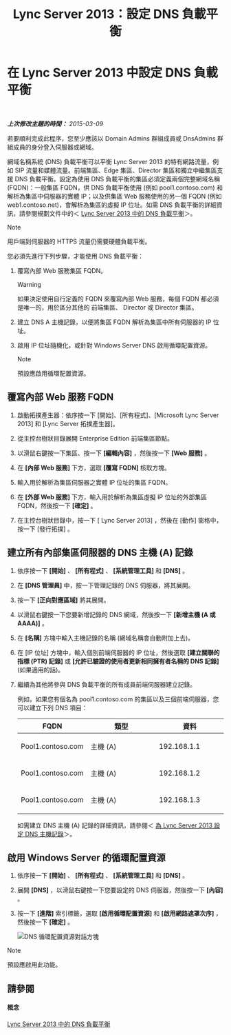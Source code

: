 ﻿---
title: Lync Server 2013：設定 DNS 負載平衡
TOCTitle: 設定 DNS 負載平衡
ms:assetid: 1b2e8414-8676-4872-8ecf-ea07196f74de
ms:mtpsurl: https://technet.microsoft.com/zh-tw/library/Gg398251(v=OCS.15)
ms:contentKeyID: 49290246
ms.date: 08/10/2015
mtps_version: v=OCS.15
ms.translationtype: HT
---

# 在 Lync Server 2013 中設定 DNS 負載平衡

 

_**上次修改主題的時間：** 2015-03-09_

若要順利完成此程序，您至少應該以 Domain Admins 群組成員或 DnsAdmins 群組成員的身分登入伺服器或網域。

網域名稱系統 (DNS) 負載平衡可以平衡 Lync Server 2013 的特有網路流量，例如 SIP 流量和媒體流量。前端集區、Edge 集區、Director 集區和獨立中繼集區支援 DNS 負載平衡。設定為使用 DNS 負載平衡的集區必須定義兩個完整網域名稱 (FQDN)：一般集區 FQDN，供 DNS 負載平衡使用 (例如 pool1.contoso.com) 和解析為集區中伺服器的實體 IP；以及供集區 Web 服務使用的另一個 FQDN (例如 web1.contoso.net)，會解析為集區的虛擬 IP 位址。如需 DNS 負載平衡的詳細資訊，請參閱規劃文件中的＜ [Lync Server 2013 中的 DNS 負載平衡](lync-server-2013-dns-load-balancing.md)＞。

> [!NOTE]  
> 用戶端到伺服器的 HTTPS 流量仍需要硬體負載平衡。



您必須先進行下列步驟，才能使用 DNS 負載平衡：

1.  覆寫內部 Web 服務集區 FQDN。
    
    > [!WARNING]
    > 如果決定使用自行定義的 FQDN 來覆寫內部 Web 服務，每個 FQDN 都必須是唯一的，用於區分其他的 前端集區、 Director 或 Director 集區。


2.  建立 DNS A 主機記錄，以便將集區 FQDN 解析為集區中所有伺服器的 IP 位址。

3.  啟用 IP 位址隨機化，或針對 Windows Server DNS 啟用循環配置資源。
    
    > [!NOTE]  
    > 預設應啟用循環配置資源。
    


## 覆寫內部 Web 服務 FQDN

1.  啟動拓撲產生器：依序按一下 \[開始\]、\[所有程式\]、\[Microsoft Lync Server 2013\] 和 \[Lync Server 拓撲產生器\]。

2.  從主控台樹狀目錄展開 Enterprise Edition 前端集區節點。

3.  以滑鼠右鍵按一下集區、按一下 **\[編輯內容\]** ，然後按一下 **\[Web 服務\]** 。

4.  在 **\[內部 Web 服務\]** 下方，選取 **\[覆寫 FQDN\]** 核取方塊。

5.  輸入用於解析為集區伺服器之實體 IP 位址的集區 FQDN。

6.  在 **\[外部 Web 服務\]** 下方，輸入用於解析為集區虛擬 IP 位址的外部集區 FQDN，然後按一下 **\[確定\]** 。

7.  在主控台樹狀目錄中，按一下 \[ Lync Server 2013\] ，然後在 \[動作\] 窗格中，按一下 \[發行拓撲\] 。

## 建立所有內部集區伺服器的 DNS 主機 (A) 記錄

1.  依序按一下 **\[開始\]** 、 **\[所有程式\]** 、 **\[系統管理工具\]** 和 **\[DNS\]** 。

2.  在 **\[DNS 管理員\]** 中，按一下管理記錄的 DNS 伺服器，將其展開。

3.  按一下 **\[正向對應區域\]** 將其展開。

4.  以滑鼠右鍵按一下您要新增記錄的 DNS 網域，然後按一下 **\[新增主機 (A 或 AAAA)\]** 。

5.  在 **\[名稱\]** 方塊中輸入主機記錄的名稱 (網域名稱會自動附加上去)。

6.  在 \[IP 位址\] 方塊中，輸入個別前端伺服器的 IP 位址，然後選取 **\[建立關聯的指標 (PTR) 記錄\]** 或 **\[允許已驗證的使用者更新相同擁有者名稱的 DNS 記錄\]** (如果適用的話)。

7.  繼續為其他將參與 DNS 負載平衡的所有成員前端伺服器建立記錄。
    
    例如，如果您有個名為 pool1.contoso.com 的集區以及三個前端伺服器，您可以建立下列 DNS 項目：
    
    
    <table>
    <colgroup>
    <col style="width: 33%" />
    <col style="width: 33%" />
    <col style="width: 33%" />
    </colgroup>
    <thead>
    <tr class="header">
    <th>FQDN</th>
    <th>類型</th>
    <th>資料</th>
    </tr>
    </thead>
    <tbody>
    <tr class="odd">
    <td><p>Pool1.contoso.com</p></td>
    <td><p>主機 (A)</p></td>
    <td><p>192.168.1.1</p></td>
    </tr>
    <tr class="even">
    <td><p>Pool1.contoso.com</p></td>
    <td><p>主機 (A)</p></td>
    <td><p>192.168.1.2</p></td>
    </tr>
    <tr class="odd">
    <td><p>Pool1.contoso.com</p></td>
    <td><p>主機 (A)</p></td>
    <td><p>192.168.1.3</p></td>
    </tr>
    </tbody>
    </table>
    
    如需建立 DNS 主機 (A) 記錄的詳細資訊，請參閱＜ [為 Lync Server 2013 設定 DNS 主機記錄](lync-server-2013-configure-dns-host-records.md)＞。

## 啟用 Windows Server 的循環配置資源

1.  依序按一下 **\[開始\]** 、 **\[所有程式\]** 、 **\[系統管理工具\]** 和 **\[DNS\]** 。

2.  展開 **\[DNS\]** ，以滑鼠右鍵按一下您要設定的 DNS 伺服器，然後按一下 **\[內容\]** 。

3.  按一下 **\[進階\]** 索引標籤，選取 **\[啟用循環配置資源\]** 和 **\[啟用網路遮罩次序\]** ，然後按一下 **\[確定\]** 。
    
    ![DNS 循環配置資源對話方塊](images/Gg398251.e7bf6125-8d78-4460-8401-0a8e7e21d305(OCS.15).jpg "DNS 循環配置資源對話方塊")

> [!NOTE]  
> 預設應啟用此功能。



## 請參閱

#### 概念

[Lync Server 2013 中的 DNS 負載平衡](lync-server-2013-dns-load-balancing.md)

